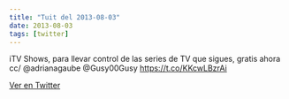 ```yaml
---
title: "Tuit del 2013-08-03"
date: 2013-08-03
tags: [twitter]
---
```


iTV Shows, para llevar control de las series de TV que sigues, gratis ahora cc/ @adrianagaube @Gusy00Gusy https://t.co/KKcwLBzrAi



[Ver en Twitter](https://twitter.com/i/web/status/363480871237468160)
